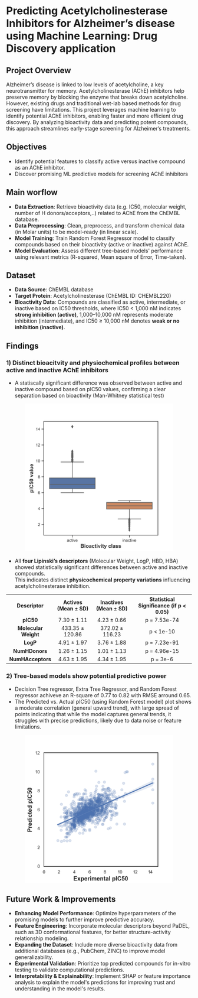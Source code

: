 # Predicting Acetylcholinesterase Inhibitors for Alzheimer’s disease using Machine Learning: Drug Discovery application

## Project Overview
Alzheimer’s disease is linked to low levels of acetylcholine, a key neurotransmitter for memory. Acetylcholinesterase (AChE) inhibitors help preserve memory by blocking the enzyme that breaks down acetylcholine. However, existing drugs and traditional wet-lab based methods for drug screening have limitations.
This project leverages machine learning to identify potential AChE inhibitors, enabling faster and more efficient drug discovery. By analyzing bioactivity data and predicting potent compounds, this approach streamlines early-stage screening for Alzheimer’s treatments.

## Objectives
- Identify potential features to classify active versus inactive compound as an AChE inhibitor.
- Discover promising ML predictive models for screening AChE inhibitors

## Main worflow

- **Data Extraction**: Retrieve bioactivity data (e.g. IC50, molecular weight, number of H donors/acceptors,..) related to AChE from the ChEMBL database.
- **Data Preprocessing**: Clean, preprocess, and transform chemical data (in Molar units) to be model-ready (in linear scale).
- **Model Training**: Train Random Forest Regressor model to classify compounds based on their bioactivity (active or inactive) against AChE.
- **Model Evaluation**: Assess different tree-based models' performance using relevant metrics (R-squared, Mean square of Error, Time-taken).

## Dataset

- **Data Source**: ChEMBL database
- **Target Protein**: Acetylcholinesterase (ChEMBL ID: CHEMBL220)
- **Bioactivity Data**: Compounds are classified as active, intermediate, or inactive based on IC50 thresholds, where IC50 < 1,000 nM indicates **strong inhibition (active)**, 1,000–10,000 nM represents moderate inhibition (intermediate), and IC50 ≥ 10,000 nM denotes **weak or no inhibition (inactive)**.

## Findings

### **1) Distinct bioacitvity and physiochemical profiles between active and inactive AChE inhibitors**
- A statiscally significant difference was observed between active and inactive compound based on pIC50 values, confirming a clear separation based on bioactivity (Man-Whitney statistical test)

<p align="center">
  <img src="plot_ic50-1.png" width="400">
</p>

- All **four Lipinski’s descriptors** (Molecular Weight, LogP, HBD, HBA) showed statistically significant differences between active and inactive compounds.  
This indicates distinct **physicochemical property variations** influencing acetylcholinesterase inhibition.
   
<!--Table1-->
<table align="center">
  <tr>
    <th style="text-align:center;">Descriptor</th>
    <th style="text-align:center;">Actives (Mean ± SD)</th>
    <th style="text-align:center;">Inactives (Mean ± SD)</th>
    <th style="text-align:center;">Statistical Significance (if p < 0.05)</th>
  </tr>
  <tr>
    <td style="text-align:center;"><b>pIC50</b></td>
    <td style="text-align:center;">7.30 ± 1.11</td>
    <td style="text-align:center;">4.23 ± 0.66</td>
    <td style="text-align:center;">p = 7.53e-74</td>
  </tr>
  <tr>
    <td style="text-align:center;"><b>Molecular Weight</b></td>
    <td style="text-align:center;">433.35 ± 120.86</td>
    <td style="text-align:center;">372.02 ± 116.23</td>
    <td style="text-align:center;">p < 1e-10</td>
  </tr>
  <tr>
    <td style="text-align:center;"><b>LogP</b></td>
    <td style="text-align:center;">4.91 ± 1.97</td>
    <td style="text-align:center;">3.76 ± 1.88</td>
    <td style="text-align:center;">p = 7.23e-91</td>
  </tr>
  <tr>
    <td style="text-align:center;"><b>NumHDonors</b></td>
    <td style="text-align:center;">1.26 ± 1.15</td>
    <td style="text-align:center;">1.01 ± 1.13</td>
    <td style="text-align:center;">p = 4.96e-15</td>
  </tr>
  <tr>
    <td style="text-align:center;"><b>NumHAcceptors</b></td>
    <td style="text-align:center;">4.63 ± 1.95</td>
    <td style="text-align:center;">4.34 ± 1.95</td>
    <td style="text-align:center;">p = 3e-6</td>
  </tr>
</table>

### **2)  Tree-based models show potential predictive power**
- Decision Tree regressor, Extra Tree Regressor, and Random Forest regressor achiveve an R-square of 0.77 to 0.82 with RMSE arround 0.65.
- The Predicted vs. Actual pIC50 (using Random Forest model) plot shows a moderate correlation (general upward trend), with large spread of points indicating that while the model captures general trends, it struggles with precise predictions, likely due to data noise or feature limitations.
<p align="center">
  <img src="predicted-vs-true.png" width="400">
</p>

## Future Work & Improvements  

- **Enhancing Model Performance**: Optimize hyperparameters of the promising models to further improve predictive accuracy.  
- **Feature Engineering**: Incorporate molecular descriptors beyond PaDEL, such as 3D conformational features, for better structure-activity relationship modeling.  
- **Expanding the Dataset**: Include more diverse bioactivity data from additional databases (e.g., PubChem, ZINC) to improve model generalizability.  
- **Experimental Validation**: Prioritize top predicted compounds for in-vitro testing to validate computational predictions.  
- **Interpretability & Explainability**: Implement SHAP or feature importance analysis to explain the model's predictions for improving trust and understanding in the model's results.  

